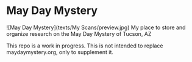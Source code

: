 # May Day Mystery
![May Day Mystery](texts/My Scans/preview.jpg)
My place to store and organize research on the May Day Mystery of Tucson, AZ

This repo is a work in progress. This is not intended to replace maydaymystery.org, only to supplement it.